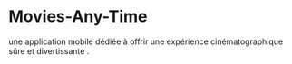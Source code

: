 # Movies-Any-Time
 une application mobile dédiée à offrir une expérience cinématographique sûre et divertissante . 
